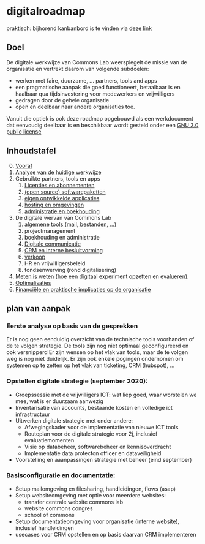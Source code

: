 # digitalroadmap
praktisch: bijhorend kanbanbord is te vinden via [deze link](https://github.com/orgs/Commons-Lab/projects/1)

## Doel
De digitale werkwijze van Commons Lab weerspiegelt de missie van de organisatie en vertrekt daarom van volgende subdoelen:
* werken met faire, duurzame, ... partners, tools and apps
* een pragmatische aanpak die goed functioneert, betaalbaar is en haalbaar qua tijdsinvestering voor medewerkers en vrijwilligers
* gedragen door de gehele organisatie
* open en deelbaar naar andere organisaties toe. 

Vanuit die optiek is ook deze roadmap opgebouwd als een werkdocument dat eenvoudig deelbaar is en beschikbaar wordt gesteld onder een [GNU 3.0 public license](https://github.com/Commons-Lab/digitalroadmap/blob/master/LICENSE)

## Inhoudstafel
0. [Vooraf](pages/vooraf.md)
1. [Analyse van de huidige werkwijze](pages/analyse.md)
2. Gebruikte partners, tools en apps
    1. [Licenties en abonnementen](pages/partners.md)
    2. [(open source) softwarepaketten](pages/software.md)
    3. [eigen ontwikkelde applicaties](pages/development.md)
    4. [hosting en omgevingen](pages/hosting.md)
    5. [administratie en boekhouding](pages/administratie.md)
3. De digitale wervan van Commons Lab
    1. [algemene tools (mail, bestanden, ...)](pages/algemenetools.md)
    2. projectmanagement
    3. boekhouding en administratie
    4. [Digitale communicatie](pages/digitalecommunicatie.md)
    5. [CRM en interne besluitvorming](pages/crm.md)
    6. [verkoop](pages/verkoop.md)
    7. HR en vrijwilligersbeleid
    8. fondsenwerving (rond digitalisering)
4. [Meten is weten](pages/metenisweten.md) (hoe een digitaal experiment opzetten en evalueren). 
5. [Optimalisaties](pages/optimalisaties.md)
6. [Financiële en praktische implicaties op de organisatie](pages/financieel.md)

## plan van aanpak

### Eerste analyse op basis van de gesprekken
Er is nog geen eenduidig overzicht van de technische tools voorhanden of de te volgen strategie.
De tools zijn nog niet optimaal geconfigureerd en ook versnipperd
Er zijn wensen op het vlak van tools, maar de te volgen weg is nog niet duidelijk. Er zijn ook enkele pogingen ondernomen om systemen op te zetten op het vlak van ticketing, CRM (hubspot), ...

### Opstellen digitale strategie (september 2020): 
- Groepssessie met de vrijwilligers ICT: wat liep goed, waar worstelen we mee, wat is er duurzaam aanwezig
- Inventarisatie van accounts, bestaande kosten en volledige ict infrastructuur
- Uitwerken digitale strategie met onder andere: 
    - Afwegingskader voor de implementatie van nieuwe ICT tools
    - Routeplan voor de digitale strategie voor 2j, inclusief evaluatiemomenten
    - Visie op databeheer, softwarebeheer en kennisoverdracht
    - Implementatie data protecton officer en dataveiligheid
- Voorstelling en aaanpassingen strategie met beheer (eind september)

### Basisconfiguratie en documentatie: 
- Setup mailomgeving en filesharing,  handleidingen, flows (asap)
- Setup websiteomgeving met optie voor meerdere websites:
    - transfer centrale website commons lab
    - website commons congres
    - school of commons
- Setup documentatieomgeving voor organisatie (interne website), inclusief handleidingen
- usecases voor CRM opstellen en op basis daarvan CRM implementeren
